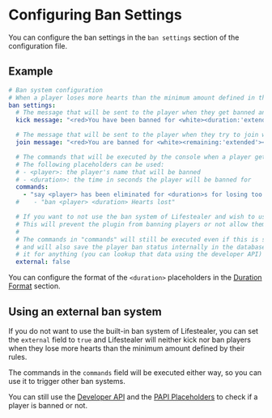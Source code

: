 # Configuring Ban Settings

You can configure the ban settings in the `ban settings` section of the configuration file.

## Example

```yaml
# Ban system configuration
# When a player loses more hearts than the minimum amount defined in the rules, they will be banned for the time defined in the rules
ban settings:
  # The message that will be sent to the player when they get banned and is online
  kick message: "<red>You have been banned for <white><duration:'extended'><red> for losing too many hearts.\nYou will be unbanned at <white><date:'yyyy-MM-dd HH:mm:ss'><red>."

  # The message that will be sent to the player when they try to join while banned
  join message: "<red>You are banned for <white><remaining:'extended'><red> for losing too many hearts.\nYou will be unbanned at <white><date:'yyyy-MM-dd HH:mm:ss'><red>."

  # The commands that will be executed by the console when a player gets below the minimum amount of hearts
  # The following placeholders can be used:
  # - <player>: the player's name that will be banned
  # - <duration>: the time in seconds the player will be banned for
  commands:
    - "say <player> has been eliminated for <duration>s for losing too many hearts (remove this message in the config)"
  #    - "ban <player> <duration> Hearts lost"

  # If you want to not use the ban system of Lifestealer and wish to use your own, set this to true
  # This will prevent the plugin from banning players or not allow them to join the server
  #
  # The commands in "commands" will still be executed even if this is set to true
  # and will also save the player ban status internally in the database but won't use
  # it for anything (you can lookup that data using the developer API)
  external: false
```

You can configure the format of the `<duration>` placeholders in the [Duration Format](/configuration/duration) section.

## Using an external ban system

If you do not want to use the built-in ban system of Lifestealer, you can set the `external` field to `true` and
Lifestealer will neither kick nor ban players when they lose more hearts than the minimum amount defined by their rules.

The commands in the `commands` field will be executed either way, so you can use it to trigger other ban systems.

You can still use the [Developer API](/developer/reference) and the [PAPI Placeholders](/integrations/papi) to
check if a player is banned or not.


